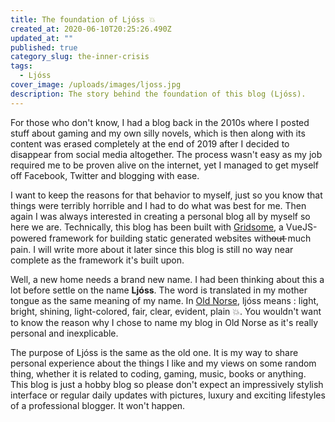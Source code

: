 ```yaml
---
title: The foundation of Ljóss 💥
created_at: 2020-06-10T20:25:26.490Z
updated_at: ""
published: true
category_slug: the-inner-crisis
tags:
  - Ljóss
cover_image: /uploads/images/ljoss.jpg
description: The story behind the foundation of this blog (Ljóss).
---
```

For those who don't know, I had a blog back in the 2010s where I posted stuff about gaming and my own silly novels, which is then along with its content was erased completely at the end of 2019 after I decided to disappear from social media altogether. The process wasn't easy as my job required me to be proven alive on the internet, yet I managed to get myself off Facebook, Twitter and blogging with ease.

I want to keep the reasons for that behavior to myself, just so you know that things were terribly horrible and I had to do what was best for me. Then again I was always interested in creating a personal blog all by myself so here we are. Technically, this blog has been built with [Gridsome](https://gridsome.org/), a VueJS-powered framework for building static generated websites witho̶u̶t̶ much pain. I will write more about it later since this blog is still no way near complete as the framework it's built upon.

Well, a new home needs a brand new name. I had been thinking about this a lot before settle on the name **Ljóss**. The word is translated in my mother tongue as the same meaning of my name. In [Old Norse](https://en.wikipedia.org/wiki/Old_Norse), ljóss means : light, bright, shining, light-colored, fair, clear, evident, plain 💥. You wouldn't want to know the reason why I chose to name my blog in Old Norse as it's really personal and inexplicable.

The purpose of Ljóss is the same as the old one. It is my way to share personal experience about the things I like and my views on some random thing, whether it is related to coding, gaming, music, books or anything. This blog is just a hobby blog so please don't expect an impressively stylish interface or regular daily updates with pictures, luxury and exciting lifestyles of a professional blogger. It won't happen.
